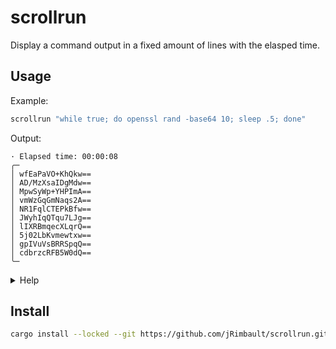 # scrollrun

Display a command output in a fixed amount of lines with the elasped time.

## Usage

Example:

```sh
scrollrun "while true; do openssl rand -base64 10; sleep .5; done"
```

Output:

```text
· Elapsed time: 00:00:08
╭─
│ wfEaPaVO+KhQkw==
│ AD/MzXsaIDgMdw==
│ MpwSyWp+YHPImA==
│ vmWzGqGmNaqs2A==
│ NR1FqlCTEPkBfw==
│ JWyhIqQTqu7LJg==
│ lIXRBmqecXLqrQ==
│ 5j02LbKvmewtxw==
│ gpIVuVsBRRSpqQ==
│ cdbrzcRFB5W0dQ==
╰─
```

<details>
<summary>Help</summary>


```text
Usage: scrollrun [OPTIONS] <COMMAND>

Run a command and display its output in a scrolling window.
Doesn't particularly work well with commands outputing control characters

Arguments:
  <COMMAND>  The command to run. Will be run through a shell.

Options:
  -n, --num-lines <NUM_LINES>  Number of lines to display at a time
  -h, --help                   Print help (see more with '--help')
  -V, --version                Print version

scrollrun 0.1.0 jRimbault <jacques.rimbault@gmail.com>
```

</details>

## Install

```sh
cargo install --locked --git https://github.com/jRimbault/scrollrun.git
```
